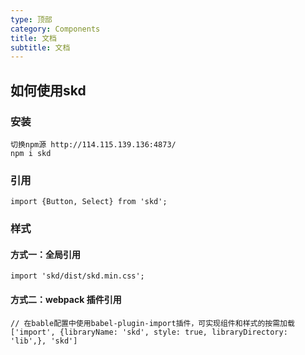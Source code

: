 ```yaml
---
type: 顶部
category: Components
title: 文档
subtitle: 文档
---
```


## 如何使用skd
### 安装
    切换npm源 http://114.115.139.136:4873/
    npm i skd
### 引用
    import {Button, Select} from 'skd';
### 样式
#### 方式一：全局引用
    import 'skd/dist/skd.min.css';
#### 方式二：webpack 插件引用
    // 在bable配置中使用babel-plugin-import插件，可实现组件和样式的按需加载
    ['import', {libraryName: 'skd', style: true, libraryDirectory: 'lib',}, 'skd']
